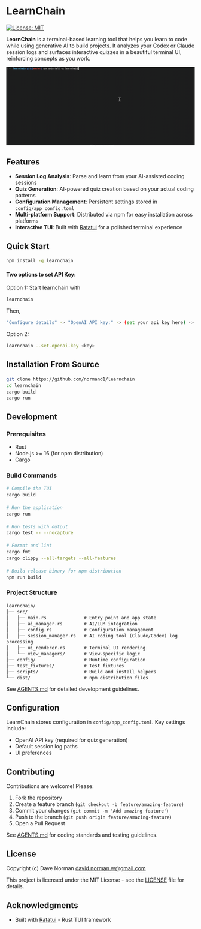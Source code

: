 # LearnChain

[![License: MIT](https://img.shields.io/badge/License-MIT-yellow.svg)](https://opensource.org/licenses/MIT)

**LearnChain** is a terminal-based learning tool that helps you learn to code while using generative AI to build projects. It analyzes your Codex or Claude session logs and surfaces interactive quizzes in a beautiful terminal UI, reinforcing concepts as you work.

![Example Movie](readme_resources/example_mov.gif)

## Features

- **Session Log Analysis**: Parse and learn from your AI-assisted coding sessions
- **Quiz Generation**: AI-powered quiz creation based on your actual coding patterns
- **Configuration Management**: Persistent settings stored in `config/app_config.toml`
- **Multi-platform Support**: Distributed via npm for easy installation across platforms
- **Interactive TUI**: Built with [Ratatui](https://ratatui.rs) for a polished terminal experience

## Quick Start
```bash
npm install -g learnchain
```
#### Two options to set API Key:
Option 1: 
Start learnchain with 
```bash
learnchain
```
Then, 
```bash
"Configure details" -> "OpenAI API key:" -> (set your api key here) -> Enter -> m (menu)
```

Option 2:
```bash
learnchain --set-openai-key <key>
```

## Installation From Source

```bash
git clone https://github.com/normand1/learnchain
cd learnchain
cargo build
cargo run
```

## Development

### Prerequisites

- Rust
- Node.js >= 16 (for npm distribution)
- Cargo

### Build Commands

```bash
# Compile the TUI
cargo build

# Run the application
cargo run

# Run tests with output
cargo test -- --nocapture

# Format and lint
cargo fmt
cargo clippy --all-targets --all-features

# Build release binary for npm distribution
npm run build
```

### Project Structure

```
learnchain/
├── src/
│   ├── main.rs              # Entry point and app state
│   ├── ai_manager.rs        # AI/LLM integration
│   ├── config.rs            # Configuration management
│   ├── session_manager.rs   # AI coding tool (Claude/Codex) log processing
│   ├── ui_renderer.rs       # Terminal UI rendering
│   └── view_managers/       # View-specific logic
├── config/                  # Runtime configuration
├── test_fixtures/           # Test fixtures
├── scripts/                 # Build and install helpers
└── dist/                    # npm distribution files
```

See [AGENTS.md](AGENTS.md) for detailed development guidelines.

## Configuration

LearnChain stores configuration in `config/app_config.toml`. Key settings include:

- OpenAI API key (required for quiz generation)
- Default session log paths
- UI preferences

## Contributing

Contributions are welcome! Please:

1. Fork the repository
2. Create a feature branch (`git checkout -b feature/amazing-feature`)
3. Commit your changes (`git commit -m 'Add amazing feature'`)
4. Push to the branch (`git push origin feature/amazing-feature`)
5. Open a Pull Request

See [AGENTS.md](AGENTS.md) for coding standards and testing guidelines.

## License

Copyright (c) Dave Norman <david.norman.w@gmail.com>

This project is licensed under the MIT License - see the [LICENSE](LICENSE) file for details.

## Acknowledgments

- Built with [Ratatui](https://ratatui.rs) - Rust TUI framework
